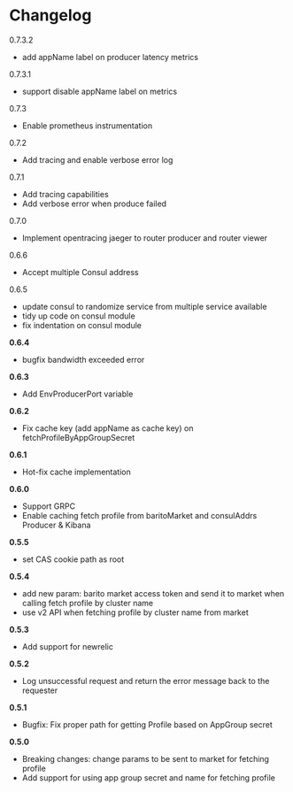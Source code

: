 # Changelog

0.7.3.2
- add appName label on producer latency metrics

0.7.3.1
- support disable appName label on metrics

0.7.3
- Enable prometheus instrumentation

0.7.2
- Add tracing and enable verbose error log

0.7.1
- Add tracing capabilities
- Add verbose error when produce failed

0.7.0
- Implement opentracing jaeger to router producer and router viewer

0.6.6

- Accept multiple Consul address

0.6.5

- update consul to randomize service from multiple service available
- tidy up code on consul module
- fix indentation on consul module

**0.6.4**

- bugfix bandwidth exceeded error

**0.6.3**

- Add EnvProducerPort variable

**0.6.2**

- Fix cache key (add appName as cache key) on fetchProfileByAppGroupSecret

**0.6.1**

- Hot-fix cache implementation

**0.6.0**

- Support GRPC
- Enable caching fetch profile from baritoMarket and consulAddrs Producer & Kibana

**0.5.5**

- set CAS cookie path as root

**0.5.4**

- add new param: barito market access token and send it to market when calling fetch profile by cluster name
- use v2 API when fetching profile by cluster name from market

**0.5.3**

- Add support for newrelic

**0.5.2**

- Log unsuccessful request and return the error message back to the requester

**0.5.1**

- Bugfix: Fix proper path for getting Profile based on AppGroup secret

**0.5.0**

- Breaking changes: change params to be sent to market for fetching profile
- Add support for using app group secret and name for fetching profile
